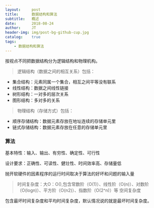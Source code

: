 ```yaml
---
layout:     post
title:      数据结构和算法
subtitle:   概述
date:       2018-08-24
author:     JT
header-img: img/post-bg-github-cup.jpg
catalog:    true
tags:
    - 数据结构和算法
---
```


按视点不同把数据结构分为逻辑结构和物理机构。

> 逻辑结构（数据之间的相互关系）包括：

* 集合结构：元素同属一个集合，相互之间平等没有联系
* 线性结构：数据之间线性链接
* 树形结构：一对多的层次关系
* 图形结构：多对多的关系

> 物理结构（存储方式）包括：

* 顺序存储结构：数据元素存放在地址连续的存储单元里
* 链式存储结构：数据元素存放在任意的存储单元里

### 算法

基本特性：输入、输出、有穷性、确定性、可行性

设计要求：正确性、可读性、健壮性、时间效率高、存储量低

抛开软硬件的因素程序的运行时间取决于算法的好坏和问题的输入量

> 时间复杂度：大O：O(),包含常数阶（O(1)）、线性阶（O(n)）、对数阶（O(logn)）、平方阶（O(n2)）、指数阶（O(2^n)）等
> 空间复杂度

包含最坏时间复杂度和平均时间复杂度，默认情况说的就是最坏时间复杂度。